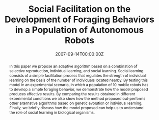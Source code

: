 ---
abstract: In this paper we propose an adaptive algorithm based on a combination of selective reproduction, individual learning, and social learning. Social learning consists of a simple facilitation process that regulates the strength of individual learning on the basis of the number of individuals located nearby. By testing this model in an experimental scenario, in which a population of 10 mobile robots has to develop a simple foraging behavior, we demonstrate how the model proposed produces effective results. By comparing the results obtained in different experimental conditions we also show how the method proposed out-performs other alternative algorithms based on genetic evolution or individual learning. Finally, we briefly discuss how the model proposed can help us to understand the role of social learning in biological organisms.
authors:
- admin
- Davide Marocco
- Stefano Nolfi
date: "2007-09-14T00:00:00Z"
doi: ""
featured: false
image:
  caption: ""
  focal_point: ""
  preview_only: false
links:
- name: Link
  url: https://link.springer.com/chapter/10.1007/978-3-540-74913-4_63
# - name: OSF repository
#  url: http://osf.io/fjkze/


publication: Acerbi A., Marocco D., Nolfi S. (2007), Social Facilitation on the Development of Foraging Behaviors in a Population of Autonomous Robots, in Almeida e Costa, F. et al. (Eds.), *Advances in Artificial Life. Proceedings of ECAL 2007*, Berlin, Springer, pp. 625 – 634
publication_short: In Almeida e Costa, F. et al. (Eds.), *Advances in Artificial Life. Proceedings of ECAL 2007*, Berlin, Springer, pp. 625 – 634
publication_types: ['conference-proceedings']

publishDate: "2007-09-14T00:00:00Z"
slides: ""
summary: ""


title: "Social Facilitation on the Development of Foraging Behaviors in a Population of Autonomous Robots"
url_code: ""
url_dataset: ""
url_pdf: files/CP_2007_social.pdf
url_poster: ""
url_project: ""
url_slides: ""
url_source: ""
url_video: ""
---